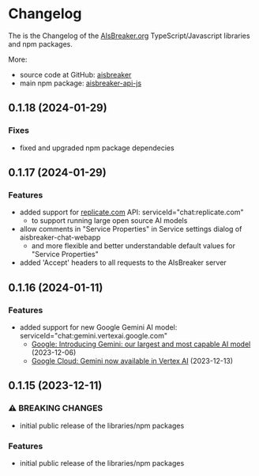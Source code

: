# Changelog
The is the Changelog of the [AIsBreaker.org](https://aisbreaker.org/) TypeScript/Javascript libraries and npm packages.

More:
* source code at GitHub: [aisbreaker](https://github.com/aisbreaker/)
* main npm package: [aisbreaker-api-js](https://www.npmjs.com/package/aisbreaker-api-js)


## 0.1.18 (2024-01-29)

### Fixes
* fixed and upgraded npm package dependecies


## 0.1.17 (2024-01-29)

### Features
* added support for [replicate.com](https://replicate.com/) API: serviceId="chat:replicate.com"
  * to support running large open source AI models
* allow comments in "Service Properties" in Service settings dialog of aisbreaker-chat-webapp
  * and more flexible and better understandable default values for "Service Properties"
* added 'Accept' headers to all requests to the AIsBreaker server


## 0.1.16 (2024-01-11)

### Features
* added support for new Google Gemini AI model: serviceId="chat:gemini.vertexai.google.com"
  * [Google: Introducing Gemini: our largest and most capable AI model](https://blog.google/technology/ai/google-gemini-ai/) (2023-12-06)
  * [Google Cloud: Gemini now available in Vertex AI](https://cloud.google.com/blog/products/ai-machine-learning/gemini-support-on-vertex-ai) (2023-12-13)


## 0.1.15 (2023-12-11)

### ⚠ BREAKING CHANGES
* initial public release of the libraries/npm packages

### Features
* initial public release of the libraries/npm packages

